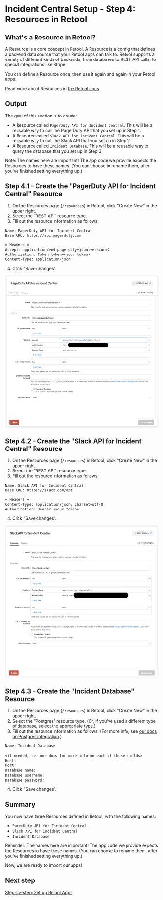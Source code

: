 # Incident Central Setup - Step 4: Resources in Retool

## What's a Resource in Retool?
A Resource is a core concept in Retool. A Resource is a config that defines a backend data source that your Retool apps can talk to. Retool supports a variety of different kinds of backends, from databases to REST API calls, to special integrations like Stripe.

You can define a Resource once, then use it again and again in your Retool apps.

Read more about Resources in [the Retool docs](https://docs.retool.com/docs/integrations-overview).

## Output
The goal of this section is to create:
* A Resource called `PagerDuty API for Incident Central`. This will be a reusable way to call the PagerDuty API that you set up in Step 1.
* A Resource called `Slack API for Incident Central`. This will be a reusable way to call the Slack API that you set up in Step 2.
* A Resource called `Incident Database`. This will be a reusable way to query the database that you set up in Step 3.

Note: The names here are important! The app code we provide expects the Resources to have these names. (You can choose to rename them, after you've finished setting everything up.)

## Step 4.1 - Create the "PagerDuty API for Incident Central" Resource
1. On the Resources page (`/resources`) in Retool, click "Create New" in the upper right.
2. Select the "REST API" resource type.
3. Fill out the resource information as follows:

```
Name: PagerDuty API for Incident Central
Base URL: https://api.pagerduty.com
```

```
= Headers =
Accept: application/vnd.pagerduty+json;version=2
Authorization: Token token=<your token>
Content-Type: application/json
```
4. Click "Save changes".

<img src="./images/pagerduty-api-resource.png" alt="Setting up the PagerDuty resource" style="height: 500px;">


## Step 4.2 - Create the "Slack API for Incident Central" Resource
1. On the Resources page (`/resources`) in Retool, click "Create New" in the upper right.
2. Select the "REST API" resource type.
3. Fill out the resource information as follows:

```
Name: Slack API for Incident Central
Base URL: https://slack.com/api
```

```
= Headers =
Content-Type: application/json; charset=utf-8
Authorization: Bearer <your token>
```
4. Click "Save changes".

<img src="./images/slack-api-resource.png" alt="Setting up the Slack resource" style="height: 500px;">


## Step 4.3 - Create the "Incident Database" Resource
1. On the Resources page (`/resources`) in Retool, click "Create New" in the upper right.
2. Select the "Postgres" resource type. (Or, if you've used a different type of database, select the appropriate type.)
3. Fill out the resource information as follows. (For more info, see [our docs on Postgres integration](https://docs.retool.com/docs/postgresql-integration).)

```
Name: Incident Database

<if needed, see our docs for more info on each of these fields>
Host:
Port:
Database name:
Database username:
Database password:
```

4. Click "Save changes".


## Summary
You now have three Resources defined in Retool, with the following names:
* `PagerDuty API for Incident Central`
* `Slack API for Incident Central`
* `Incident Database`

Reminder: The names here are important! The app code we provide expects the Resources to have these names. (You can choose to rename them, after you've finished setting everything up.)

Now, we are ready to import our apps!

## Next step
[Step-by-step: Set up Retool Apps](./set-up-retool-apps.md)
